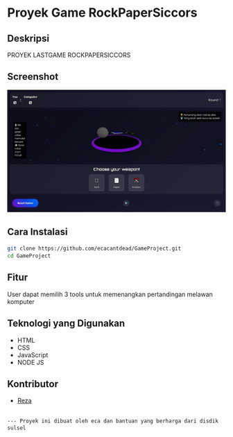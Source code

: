 # Proyek Game RockPaperSiccors

## Deskripsi

PROYEK LASTGAME ROCKPAPERSICCORS

## Screenshot

![Screenshot aplikasi](/game.JPG)

## Cara Instalasi

```bash
git clone https://github.com/ecacantdead/GameProject.git
cd GameProject

```

## Fitur

User dapat memilih 3 tools untuk memenangkan pertandingan melawan komputer

## Teknologi yang Digunakan

- HTML
- CSS
- JavaScript
- NODE JS

## Kontributor

- [Reza](https://github.com/ecacantdead)

```

--- Proyek ini dibuat oleh eca dan bantuan yang berharga dari disdik sulsel
```

